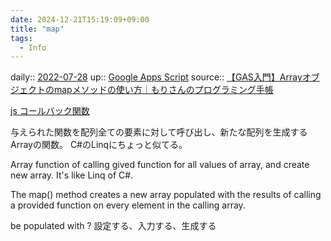 ```yaml
---
date: 2024-12-21T15:19:09+09:00
title: "map"
tags:
  - Info
---
```


daily:: [2022-07-28](Daily_Note/2022-07-28.md)
up:: [Google Apps Script](../Bar/Program/Google%20Apps%20Script.md)
source:: [【GAS入門】Arrayオブジェクトのmapメソッドの使い方｜もりさんのプログラミング手帳](https://moripro.net/gas-array-map/)

[js コールバック関数](js%20コールバック関数.md)

与えられた関数を配列全ての要素に対して呼び出し、新たな配列を生成するArrayの関数。
C#のLinqにちょっと似てる。

Array function of calling gived function for all values of array, and create new array.
It's like Linq of C#.

The map() method creates a new array populated with the results of calling a provided function on every element in the calling array.

be populated with
?
設定する、入力する、生成する